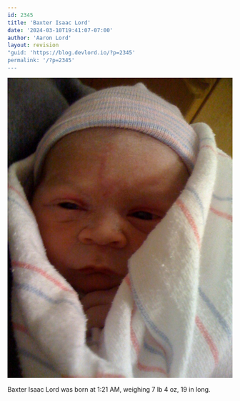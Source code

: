 ```yaml
---
id: 2345
title: 'Baxter Isaac Lord'
date: '2024-03-10T19:41:07-07:00'
author: 'Aaron Lord'
layout: revision
"guid: 'https://blog.devlord.io/?p=2345'
permalink: '/?p=2345'
---
```


<p class="mobile-photo"><a href="/assets/img/2011/10/photo-726426.jpg"><img src="/assets/img/2011/10/photo-726426.jpg?w=225" border="0" alt="" /></a></p>Baxter Isaac Lord was born at 1:21 AM, weighing 7 lb 4 oz, 19 in long.<div class="blogger-post-footer"><img width='1' height='1' src="/baxter-isaac-lord/"' /></div>